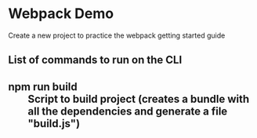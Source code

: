 <h1>Webpack Demo</h1>
Create a new project to practice the webpack getting started guide

<h2>List of commands to run on the CLI<h2>
<dl>
    <dt>npm run build</dt>
    <dd>Script to build project (creates a bundle with all the dependencies and generate a file "build.js")</dd>
</dl>

